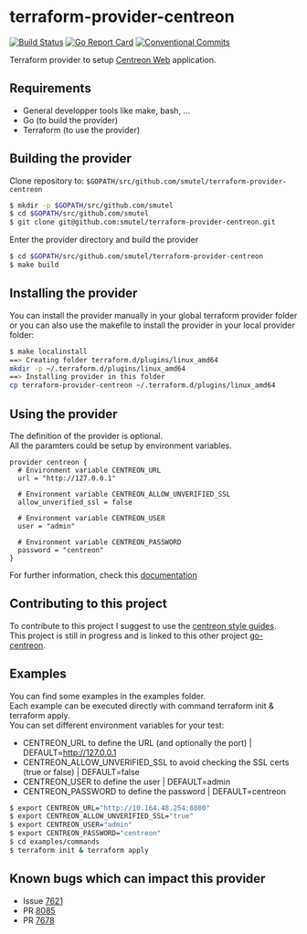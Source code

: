 # terraform-provider-centreon

[![Build Status](https://travis-ci.org/smutel/terraform-provider-centreon.svg?branch=master)](https://travis-ci.org/smutel/terraform-provider-centreon)
[![Go Report Card](https://goreportcard.com/badge/github.com/smutel/terraform-provider-centreon)](https://goreportcard.com/report/github.com/smutel/terraform-provider-centreon)
[![Conventional Commits](https://img.shields.io/badge/Conventional%20Commits-1.0.0-yellow.svg)](https://conventionalcommits.org)

Terraform provider to setup [Centreon Web](https://www.centreon.com/en/solutions/centreon/) application.

## Requirements

* General developper tools like make, bash, ...
* Go (to build the provider)
* Terraform (to use the provider)

## Building the provider

Clone repository to: ``$GOPATH/src/github.com/smutel/terraform-provider-centreon``

```bash
$ mkdir -p $GOPATH/src/github.com/smutel
$ cd $GOPATH/src/github.com/smutel
$ git clone git@github.com:smutel/terraform-provider-centreon.git
```

Enter the provider directory and build the provider

```bash
$ cd $GOPATH/src/github.com/smutel/terraform-provider-centreon
$ make build
```

## Installing the provider

You can install the provider manually in your global terraform provider folder 
or you can also use the makefile to install the provider in your local provider folder:

```bash
$ make localinstall
==> Creating folder terraform.d/plugins/linux_amd64
mkdir -p ~/.terraform.d/plugins/linux_amd64
==> Installing provider in this folder
cp terraform-provider-centreon ~/.terraform.d/plugins/linux_amd64
```

## Using the provider

The definition of the provider is optional.  
All the paramters could be setup by environment variables.  

```hcl
provider centreon {
  # Environment variable CENTREON_URL
  url = "http://127.0.0.1"
  
  # Environment variable CENTREON_ALLOW_UNVERIFIED_SSL
  allow_unverified_ssl = false
  
  # Environment variable CENTREON_USER
  user = "admin"
  
  # Environment variable CENTREON_PASSWORD
  password = "centreon"
}
```

For further information, check this [documentation](docs/Provider.md)

## Contributing to this project

To contribute to this project I suggest to use the [centreon style guides](https://github.com/centreon/centreon/blob/master/CONTRIBUTING.md#centreon-style-guides).  
This project is still in progress and is linked to this other project [go-centreon](https://github.com/smutel/go-centreon).

## Examples

You can find some examples in the examples folder.  
Each example can be executed directly with command terraform init & terraform apply.  
You can set different environment variables for your test:
* CENTREON_URL to define the URL (and optionally the port) | DEFAULT=http://127.0.0.1
* CENTREON_ALLOW_UNVERIFIED_SSL to avoid checking the SSL certs (true or false) | DEFAULT=false
* CENTREON_USER to define the user | DEFAULT=admin
* CENTREON_PASSWORD to define the password | DEFAULT=centreon

```bash
$ export CENTREON_URL="http://10.164.48.254:8080"
$ export CENTREON_ALLOW_UNVERIFIED_SSL="true"
$ export CENTREON_USER="admin"
$ export CENTREON_PASSWORD="centreon"
$ cd examples/commands
$ terraform init & terraform apply
```
## Known bugs which can impact this provider

* Issue [7621](https://github.com/centreon/centreon/issues/7621)
* PR [8085](https://github.com/centreon/centreon/pull/8085)
* PR [7678](https://github.com/centreon/centreon/pull/7678)
